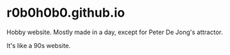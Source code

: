# r0b0h0b0.github.io
Hobby website. Mostly made in a day, except for Peter De Jong's attractor.

It's like a 90s website.
